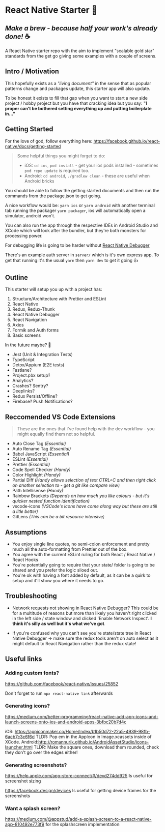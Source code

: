 # React Native Starter :rocket:

## _Make a brew - because half your work's already done!_ :coffee:

A React Native starter repo with the aim to implement "scalable gold star" standards from the get go giving some examples with a couple of screens.

## Intro / Motivation

This hopefully exists as a _"living document"_ in the sense that as popular patterns change and packages update, this starter app will also update.

To be honest it exists to fill that gap when you want to start a new side project / hobby project but you have that cracking idea but you say: **"I proper can't be bothered setting everything up and putting boilerplate in..."**

## Getting Started

For the love of god, follow everything here: https://facebook.github.io/react-native/docs/getting-started

> Some helpful things you might forget to do:
>
> - iOS: `cd ios`, `pod install` - get your ios pods installed - sometimes `pod repo update` is required too.
> - Android: `cd android`, `./gradlew clean` - these are useful when Android bricks

You should be able to follow the getting started documents and then run the commands from the package.json to get going.

A nice workflow would be: `yarn ios` or `yarn android` with another terminal tab running the packager `yarn packager`, ios will automatically open a simulator, android won't.

You can also run the app through the respective IDEs in Android Studio and XCode which will look after the bundler, but they're both monsters for processing power.

For debugging life is going to be harder without [React Native Debugger]('https://github.com/jhen0409/react-native-debugger')

There's an example auth server in `server/` which is it's own express app. To get that running it's the usual `yarn` then `yarn dev` to get it going :thumbsup:

## Outline

This starter will setup you up with a project has:

1. Structure/Architecture with Prettier and ESLint
2. React Native
3. Redux, Redux-Thunk
4. React Native Debugger
5. React Navigation
6. Axios
7. Formik and Auth forms
8. Basic screens

In the future maybe? :thinking:

- Jest (Unit & Integration Tests)
- TypeScript
- Detox/Appium (E2E tests)
- Fastlane?
- Project.pbx setup?
- Analytics?
- Crashes? Sentry?
- Deeplinks?
- Redux Persist/Offline?
- Firebase? Push Notifications?

## Reccomended VS Code Extensions

> These are the ones that I've found help with the dev workflow - you might equally find them not so helpful.

- Auto Close Tag _(Essential)_
- Auto Rename Tag _(Essential)_
- Babel JavaScript _(Essential)_
- ESLint _(Essential)_
- Prettier _(Essential)_
- Code Spell Checker _(Handy)_
- Color Highlight _(Handy)_
- Partial Diff _(Handy allows selection of text CTRL+C and then right click on another selection to - get a git like compare view)_
- Path Intellisense _(Handy)_
- Rainbow Brackets _(Depends on how much you like colours - but it's quicker nested function identification)_
- vscode-icons _(VSCode's icons have come along way but these are still a litle better)_
- GitLens _(This can be a bit resource intensive)_

## Assumptions

- You enjoy single line quotes, no semi-colon enforcement and pretty much all the auto-formatting from Prettier out of the box.
- You agree with the current ESLint ruling for both React / React Native / React Hooks
- You're potentially going to require that your state/ folder is going to be shared and you prefer the logic siloed out.
- You're ok with having a font added by default, as it can be a quirk to setup and it'll show you where it needs to go.

## Troubleshooting

- Network requests not showing in React Native Debugger?
  This could be for a multitude of reasons but more than likely you haven't right clicked in the left side / state window and clicked 'Enable Network Inspect'. **I think it's silly as well but it's what we've got**.

- If you're confused why you can't see you're state/state tree in React Native Debugger -> make sure the redux tools aren't on auto select as it might default to React Navigation rather than the redux state!

## Useful links

### Adding custom fonts?

https://github.com/facebook/react-native/issues/25852

Don't forget to run `npx react-native link` afterwards

### Generating icons?

https://medium.com/better-programming/react-native-add-app-icons-and-launch-screens-onto-ios-and-android-apps-3bfbc20b7d4c

iOS: https://appiconmaker.co/Home/Index/b1b50d72-22a5-4939-98fb-6acb7c3c6f6d TLDR: Pop em in the AppIcon in Image.xcassets inside of XCode.
Android:http://romannurik.github.io/AndroidAssetStudio/icons-launcher.html TLDR: Make the square ones, download them rounded, check they don't go over the edges either!

### Generating screenshots?

https://help.apple.com/app-store-connect/#/devd274dd925 Is useful for screenshot sizing

https://facebook.design/devices Is useful for getting device frames for the screenshots

### Want a splash screen?

https://medium.com/@appstud/add-a-splash-screen-to-a-react-native-app-810492e773f9 for the splashscreen implementation
